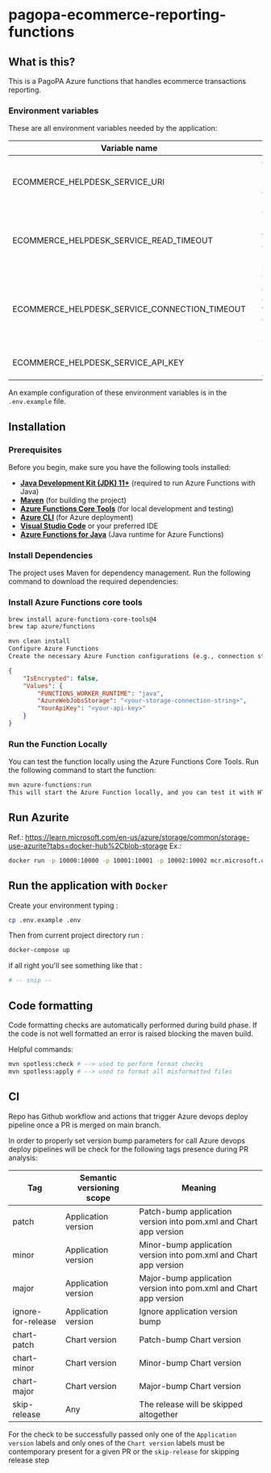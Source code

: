 # pagopa-ecommerce-reporting-functions

## What is this?

This is a PagoPA Azure functions that handles ecommerce transactions reporting.

### Environment variables

These are all environment variables needed by the application:

| Variable name                                 |     | Description                                                             | type   | default |
|-----------------------------------------------|-----|-------------------------------------------------------------------------|--------|---------|
| ECOMMERCE_HELPDESK_SERVICE_URI                |     | eCommerce Helpdesk service connection URI                               | string |         |
| ECOMMERCE_HELPDESK_SERVICE_READ_TIMEOUT       |     | Timeout for requests towards eCommerce Helpdesk service                 | number |         |
| ECOMMERCE_HELPDESK_SERVICE_CONNECTION_TIMEOUT |     | Timeout for establishing connections towards eCommerce Helpdesk service | number |         |
| ECOMMERCE_HELPDESK_SERVICE_API_KEY            |     | Helpdesk methods API key                                                | string |         |

An example configuration of these environment variables is in the `.env.example` file.

## Installation

### Prerequisites

Before you begin, make sure you have the following tools installed:

- **[Java Development Kit (JDK) 11+](https://adoptopenjdk.net/)** (required to run Azure Functions with Java)
- **[Maven](https://maven.apache.org/)** (for building the project)
- **[Azure Functions Core Tools](https://docs.microsoft.com/en-us/azure/azure-functions/functions-run-local)** (for local development and testing)
- **[Azure CLI](https://docs.microsoft.com/en-us/cli/azure/install-azure-cli)** (for Azure deployment)
- **[Visual Studio Code](https://code.visualstudio.com/)** or your preferred IDE
- **[Azure Functions for Java](https://docs.microsoft.com/en-us/azure/azure-functions/functions-reference-java)** (Java runtime for Azure Functions)

### Install Dependencies
The project uses Maven for dependency management. Run the following command to download the required dependencies:

### Install Azure Functions core tools
```bash
brew install azure-functions-core-tools@4
brew tap azure/functions
```

```bash
mvn clean install
Configure Azure Functions
Create the necessary Azure Function configurations (e.g., connection strings, API keys) in local.settings.json for local development. For example:
```

```json
{
	"IsEncrypted": false,
	"Values": {
		"FUNCTIONS_WORKER_RUNTIME": "java",
		"AzureWebJobsStorage": "<your-storage-connection-string>",
		"YourApiKey": "<your-api-key>"
	}
}
```

### Run the Function Locally
You can test the function locally using the Azure Functions Core Tools. Run the following command to start the function:

```bash
mvn azure-functions:run
This will start the Azure Function locally, and you can test it with HTTP requests or other configured triggers.
```

## Run Azurite
Ref.: https://learn.microsoft.com/en-us/azure/storage/common/storage-use-azurite?tabs=docker-hub%2Cblob-storage
Ex.:
```bash
docker run -p 10000:10000 -p 10001:10001 -p 10002:10002 mcr.microsoft.com/azure-storage/azurite
```

## Run the application with `Docker`

Create your environment typing :

```sh
cp .env.example .env
```

Then from current project directory run :

```sh
docker-compose up
```

if all right you'll see something like that :

```sh
# -- snip --
```

## Code formatting

Code formatting checks are automatically performed during build phase.
If the code is not well formatted an error is raised blocking the maven build.

Helpful commands:

```sh
mvn spotless:check # --> used to perform format checks
mvn spotless:apply # --> used to format all misformatted files
```

## CI

Repo has Github workflow and actions that trigger Azure devops deploy pipeline once a PR is merged on main branch.

In order to properly set version bump parameters for call Azure devops deploy pipelines will be check for the following
tags presence during PR analysis:

| Tag                | Semantic versioning scope | Meaning                                                           |
|--------------------|---------------------------|-------------------------------------------------------------------|
| patch              | Application version       | Patch-bump application version into pom.xml and Chart app version |
| minor              | Application version       | Minor-bump application version into pom.xml and Chart app version |
| major              | Application version       | Major-bump application version into pom.xml and Chart app version |
| ignore-for-release | Application version       | Ignore application version bump                                   |
| chart-patch        | Chart version             | Patch-bump Chart version                                          |
| chart-minor        | Chart version             | Minor-bump Chart version                                          |
| chart-major        | Chart version             | Major-bump Chart version                                          |
| skip-release       | Any                       | The release will be skipped altogether                            |

For the check to be successfully passed only one of the `Application version` labels and only ones of
the `Chart version` labels must be contemporary present for a given PR or the `skip-release` for skipping release step
